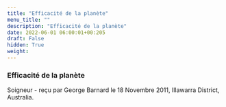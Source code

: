 ```yaml
---
title: "Efficacité de la planète"
menu_title: ""
description: "Efficacité de la planète"
date: 2022-06-01 06:00:01+00:205
draft: False
hidden: True
weight:
---
```

### Efficacité de la planète

Soigneur - reçu par George Barnard le 18 Novembre 2011, Illawarra District, Australia.



